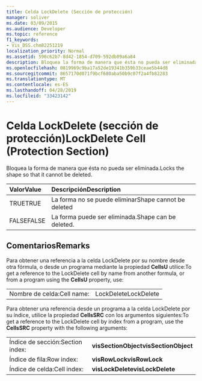 ```yaml
---
title: Celda LockDelete (Sección de protección)
manager: soliver
ms.date: 03/09/2015
ms.audience: Developer
ms.topic: reference
f1_keywords:
- Vis_DSS.chm82251219
localization_priority: Normal
ms.assetid: 596c62b7-8d42-1854-d709-592db09a6a84
description: Bloquea la forma de manera que ésta no pueda ser eliminada.
ms.openlocfilehash: 0819969c9ba17a52de19341b359b33ceae5b44d8
ms.sourcegitcommit: 8657170d071f9bcf680aba50b9c07f2a4fb82283
ms.translationtype: MT
ms.contentlocale: es-ES
ms.lasthandoff: 04/28/2019
ms.locfileid: "33423142"
---
```

# <a name="lockdelete-cell-protection-section"></a><span data-ttu-id="b2153-103">Celda LockDelete (sección de protección)</span><span class="sxs-lookup"><span data-stu-id="b2153-103">LockDelete Cell (Protection Section)</span></span>

<span data-ttu-id="b2153-104">Bloquea la forma de manera que ésta no pueda ser eliminada.</span><span class="sxs-lookup"><span data-stu-id="b2153-104">Locks the shape so that it cannot be deleted.</span></span>
  
|<span data-ttu-id="b2153-105">**Valor**</span><span class="sxs-lookup"><span data-stu-id="b2153-105">**Value**</span></span>|<span data-ttu-id="b2153-106">**Descripción**</span><span class="sxs-lookup"><span data-stu-id="b2153-106">**Description**</span></span>|
|:-----|:-----|
| <span data-ttu-id="b2153-107">TRUE</span><span class="sxs-lookup"><span data-stu-id="b2153-107">TRUE</span></span>  <br/> | <span data-ttu-id="b2153-108">La forma no se puede eliminar</span><span class="sxs-lookup"><span data-stu-id="b2153-108">Shape cannot be deleted</span></span>  <br/> |
| <span data-ttu-id="b2153-109">FALSE</span><span class="sxs-lookup"><span data-stu-id="b2153-109">FALSE</span></span>  <br/> | <span data-ttu-id="b2153-110">La forma puede ser eliminada.</span><span class="sxs-lookup"><span data-stu-id="b2153-110">Shape can be deleted.</span></span>  <br/> |
   
## <a name="remarks"></a><span data-ttu-id="b2153-111">Comentarios</span><span class="sxs-lookup"><span data-stu-id="b2153-111">Remarks</span></span>

<span data-ttu-id="b2153-112">Para obtener una referencia a la celda LockDelete por su nombre desde otra fórmula, o desde un programa mediante la propiedad **CellsU** utilice:</span><span class="sxs-lookup"><span data-stu-id="b2153-112">To get a reference to the LockDelete cell by name from another formula, or from a program using the **CellsU** property, use:</span></span> 
  
|||
|:-----|:-----|
| <span data-ttu-id="b2153-113">Nombre de celda:</span><span class="sxs-lookup"><span data-stu-id="b2153-113">Cell name:</span></span>  <br/> | <span data-ttu-id="b2153-114">LockDelete</span><span class="sxs-lookup"><span data-stu-id="b2153-114">LockDelete</span></span>  <br/> |
   
<span data-ttu-id="b2153-115">Para obtener una referencia desde un programa a la celda LockDelete por su índice, utilice la propiedad **CellsSRC** con los argumentos siguientes:</span><span class="sxs-lookup"><span data-stu-id="b2153-115">To get a reference to the LockDelete cell by index from a program, use the **CellsSRC** property with the following arguments:</span></span> 
  
|||
|:-----|:-----|
| <span data-ttu-id="b2153-116">Índice de sección:</span><span class="sxs-lookup"><span data-stu-id="b2153-116">Section index:</span></span>  <br/> |<span data-ttu-id="b2153-117">**visSectionObject**</span><span class="sxs-lookup"><span data-stu-id="b2153-117">**visSectionObject**</span></span> <br/> |
| <span data-ttu-id="b2153-118">Índice de fila:</span><span class="sxs-lookup"><span data-stu-id="b2153-118">Row index:</span></span>  <br/> |<span data-ttu-id="b2153-119">**visRowLock**</span><span class="sxs-lookup"><span data-stu-id="b2153-119">**visRowLock**</span></span> <br/> |
| <span data-ttu-id="b2153-120">Índice de celda:</span><span class="sxs-lookup"><span data-stu-id="b2153-120">Cell index:</span></span>  <br/> |<span data-ttu-id="b2153-121">**visLockDelete**</span><span class="sxs-lookup"><span data-stu-id="b2153-121">**visLockDelete**</span></span> <br/> |
   

